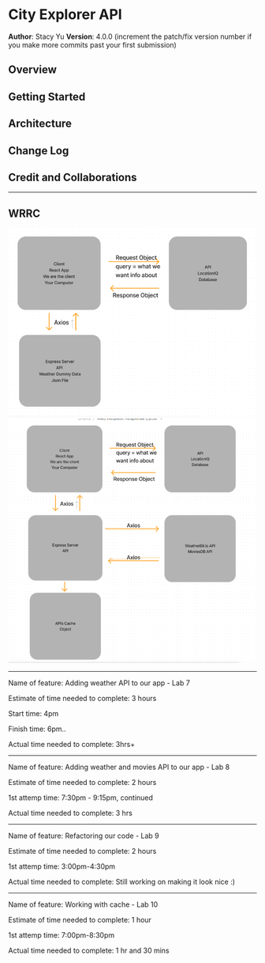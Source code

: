 # City Explorer API

**Author**: Stacy Yu
**Version**: 4.0.0 (increment the patch/fix version number if you make more commits past your first submission)

## Overview
<!-- Provide a high level overview of what this application is and why you are building it, beyond the fact that it's an assignment for this class. (i.e. What's your problem domain?) -->

## Getting Started
<!-- What are the steps that a user must take in order to build this app on their own machine and get it running? -->

## Architecture
<!-- Provide a detailed description of the application design. What technologies (languages, libraries, etc) you're using, and any other relevant design information. -->

## Change Log
<!-- Use this area to document the iterative changes made to your application as each feature is successfully implemented. Use time stamps. Here's an example:

01-01-2001 4:59pm - Application now has a fully-functional express server, with a GET route for the location resource. -->

## Credit and Collaborations
<!-- Give credit (and a link) to other people or resources that helped you build this application. -->

---

## WRRC

<img src="WRRC2.png">
<img src="WRRC3.png">

---

Name of feature: Adding weather API to our app - Lab 7

Estimate of time needed to complete: 3 hours

Start time: 4pm

Finish time: 6pm..

Actual time needed to complete: 3hrs+

---

Name of feature: Adding weather and movies API to our app - Lab 8

Estimate of time needed to complete: 2 hours

1st attemp time: 7:30pm - 9:15pm, continued

Actual time needed to complete: 3 hrs 

---

Name of feature: Refactoring our code - Lab 9

Estimate of time needed to complete: 2 hours

1st attemp time: 3:00pm-4:30pm

Actual time needed to complete: Still working on making it look nice :)

---

Name of feature: Working with cache - Lab 10

Estimate of time needed to complete: 1 hour

1st attemp time: 7:00pm-8:30pm

Actual time needed to complete: 1 hr and 30 mins
